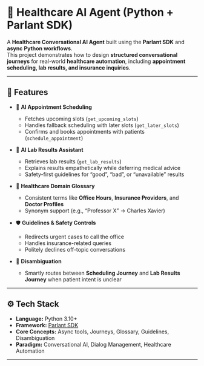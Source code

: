 # 🏥 Healthcare AI Agent (Python + Parlant SDK)

A **Healthcare Conversational AI Agent** built using the **Parlant SDK** and **async Python workflows**.  
This project demonstrates how to design **structured conversational journeys** for real-world **healthcare automation**, including **appointment scheduling, lab results, and insurance inquiries**.

---

## 🚀 Features

- 📅 **AI Appointment Scheduling**
  - Fetches upcoming slots (`get_upcoming_slots`)
  - Handles fallback scheduling with later slots (`get_later_slots`)
  - Confirms and books appointments with patients (`schedule_appointment`)

- 🧪 **AI Lab Results Assistant**
  - Retrieves lab results (`get_lab_results`)
  - Explains results empathetically while deferring medical advice
  - Safety-first guidelines for “good”, “bad”, or “unavailable” results

- 📖 **Healthcare Domain Glossary**
  - Consistent terms like **Office Hours**, **Insurance Providers**, and **Doctor Profiles**
  - Synonym support (e.g., “Professor X” → Charles Xavier)

- 🛡️ **Guidelines & Safety Controls**
  - Redirects urgent cases to call the office
  - Handles insurance-related queries
  - Politely declines off-topic conversations

- 🔀 **Disambiguation**
  - Smartly routes between **Scheduling Journey** and **Lab Results Journey** when patient intent is unclear

---

## ⚙️ Tech Stack

- **Language:** Python 3.10+  
- **Framework:** [Parlant SDK](https://www.parlant.ai)  
- **Core Concepts:** Async tools, Journeys, Glossary, Guidelines, Disambiguation  
- **Paradigm:** Conversational AI, Dialog Management, Healthcare Automation  

---
